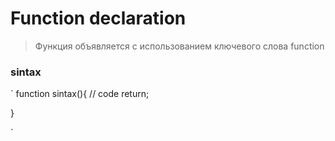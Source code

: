 # Function declaration

> Функция объявляется с использованием ключевого слова function

### sintax

`
function sintax(){
// code
return;

}

`

